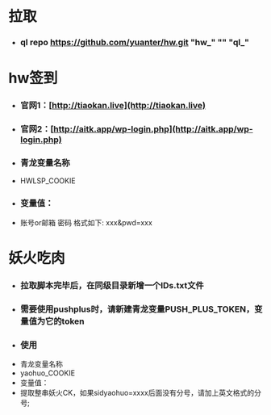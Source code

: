 # 拉取
* ### ql repo https://github.com/yuanter/hw.git "hw_" "" "ql_"

# hw签到
* ### 官网1：[http://tiaokan.live](http://tiaokan.live)
* ### 官网2：[http://aitk.app/wp-login.php](http://aitk.app/wp-login.php)
* ### 青龙变量名称  
* HWLSP_COOKIE
* ### 变量值：  
* 账号or邮箱 密码 格式如下: xxx&pwd=xxx

# 妖火吃肉
* ### 拉取脚本完毕后，在同级目录新增一个IDs.txt文件
* ### 需要使用pushplus时，请新建青龙变量PUSH_PLUS_TOKEN，变量值为它的token
* ### 使用
* 青龙变量名称  
* yaohuo_COOKIE
* 变量值：  
* 提取整串妖火CK，如果sidyaohuo=xxxx后面没有分号，请加上英文格式的分号;
